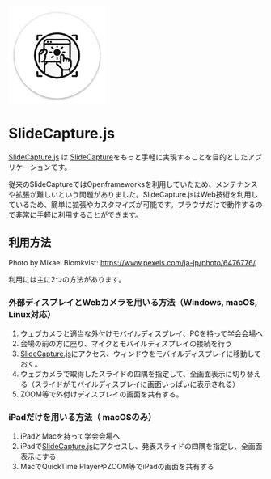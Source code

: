 ![logo](./logo.png)
# SlideCapture.js
[SlideCapture.js](https://tetsuakibaba.github.io/SlideCapture.js/) は [SlideCapture](https://github.com/TetsuakiBaba/SlideCapture)をもっと手軽に実現することを目的としたアプリケーションです。

従来のSlideCaptureではOpenframeworksを利用していたため、メンテナンスや拡張が難しいという問題がありました。SlideCapture.jsはWeb技術を利用しているため、簡単に拡張やカスタマイズが可能です。ブラウザだけで動作するので非常に手軽に利用することができます。

<!-- 従来のSlideCaptureではOpenframeworksを利用していたため、メンテナンスや拡張が難しいという問題がありました。SlideCapture.jsはWeb技術を利用しているため、簡単に拡張やカスタマイズが可能です。ブラウザだけで動作するので非常に手軽に利用することができます。を英語で記述する -->



## 利用方法

Photo by Mikael Blomkvist: https://www.pexels.com/ja-jp/photo/6476776/

利用には主に2つの方法があります。

### 外部ディスプレイとWebカメラを用いる方法（Windows, macOS, Linux対応）
1. ウェブカメラと適当な外付けモバイルディスプレイ、PCを持って学会会場へ
2. 会場の前の方に座り、マイクとモバイルディスプレイの接続を行う
3. [SlideCapture.js](https://tetsuakibaba.github.io/SlideCapture.js/)にアクセス、ウィンドウをモバイルディスプレイに移動しておく。
4. ウェブカメラで取得したスライドの四隅を指定して、全画面表示に切り替える（スライドがモバイルディスプレイに画面いっぱいに表示される）
5. ZOOM等で外付けディスプレイの画面を共有する。

### iPadだけを用いる方法（ macOSのみ）
1. iPadとMacを持って学会会場へ
2. iPadで[SlideCapture.js](https://tetsuakibaba.github.io/SlideCapture.js/)にアクセスし、発表スライドの四隅を指定し、全画面表示にする
3. MacでQuickTime PlayerやZOOM等でiPadの画面を共有する

